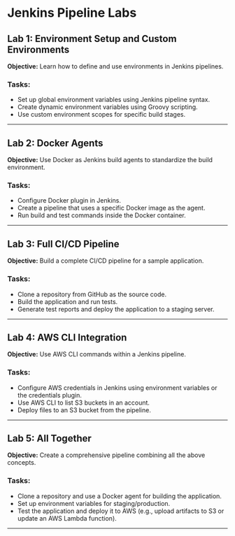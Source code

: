 # Jenkins Pipeline Labs

## Lab 1: Environment Setup and Custom Environments

**Objective:** Learn how to define and use environments in Jenkins pipelines.

### Tasks:

- Set up global environment variables using Jenkins pipeline syntax.
- Create dynamic environment variables using Groovy scripting.
- Use custom environment scopes for specific build stages.

---

## Lab 2: Docker Agents

**Objective:** Use Docker as Jenkins build agents to standardize the build environment.

### Tasks:

- Configure Docker plugin in Jenkins.
- Create a pipeline that uses a specific Docker image as the agent.
- Run build and test commands inside the Docker container.

---

## Lab 3: Full CI/CD Pipeline

**Objective:** Build a complete CI/CD pipeline for a sample application.

### Tasks:

- Clone a repository from GitHub as the source code.
- Build the application and run tests.
- Generate test reports and deploy the application to a staging server.

---

## Lab 4: AWS CLI Integration

**Objective:** Use AWS CLI commands within a Jenkins pipeline.

### Tasks:

- Configure AWS credentials in Jenkins using environment variables or the credentials plugin.
- Use AWS CLI to list S3 buckets in an account.
- Deploy files to an S3 bucket from the pipeline.

---

## Lab 5: All Together

**Objective:** Create a comprehensive pipeline combining all the above concepts.

### Tasks:

- Clone a repository and use a Docker agent for building the application.
- Set up environment variables for staging/production.
- Test the application and deploy it to AWS (e.g., upload artifacts to S3 or update an AWS Lambda function).

---
